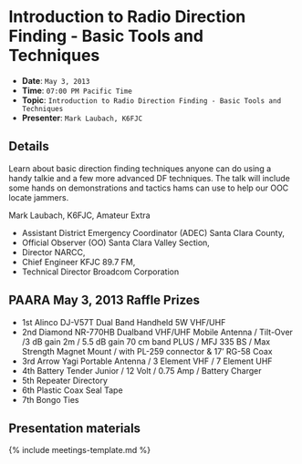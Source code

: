 # Introduction to Radio Direction Finding - Basic Tools and Techniques

* **Date**: `May 3, 2013`
* **Time**: `07:00 PM Pacific Time`
* **Topic**: `Introduction to Radio Direction Finding - Basic Tools and Techniques`
* **Presenter**: `Mark Laubach, K6FJC`

## Details
Learn about basic direction finding techniques anyone can do using a handy talkie and a few more advanced DF techniques. The talk will include some hands on demonstrations and tactics hams can use to help our OOC locate jammers.

Mark Laubach, K6FJC, Amateur Extra
* Assistant District Emergency Coordinator (ADEC) Santa Clara County,
* Official Observer (OO) Santa Clara Valley Section,
* Director NARCC,
* Chief Engineer KFJC 89.7 FM,
* Technical Director Broadcom Corporation

## PAARA May 3, 2013 Raffle Prizes

* 1st Alinco DJ-V57T Dual Band Handheld 5W VHF/UHF
* 2nd  Diamond NR-770HB Dualband VHF/UHF Mobile Antenna / Tilt-Over /3 dB gain 2m / 5.5 dB gain 70 cm band PLUS / MFJ 335 BS / Max Strength Magnet Mount / with PL-259 connector & 17’ RG-58 Coax
* 3rd Arrow Yagi Portable Antenna / 3 Element VHF / 7 Element UHF
* 4th Battery Tender Junior / 12 Volt / 0.75 Amp / Battery Charger
* 5th Repeater Directory
* 6th Plastic Coax Seal Tape
* 7th Bongo Ties

## Presentation materials

{% include meetings-template.md %}

